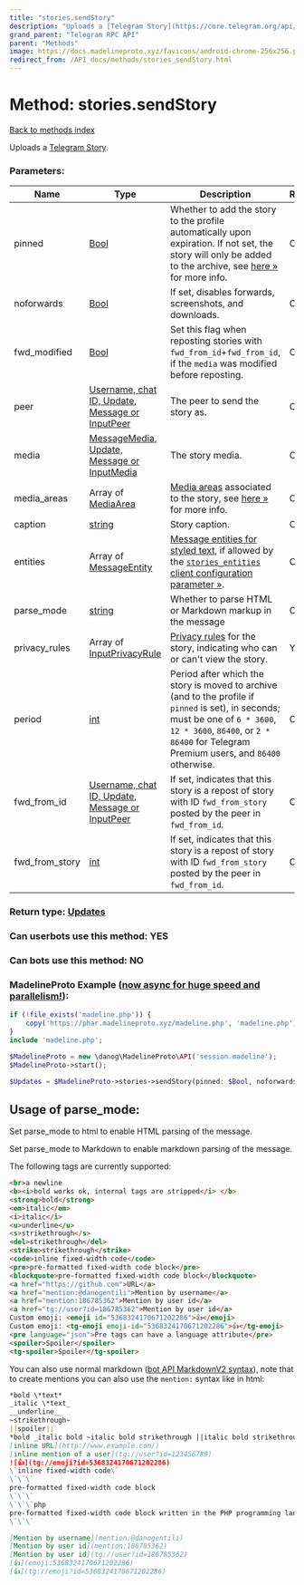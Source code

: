 ```yaml
---
title: "stories.sendStory"
description: "Uploads a [Telegram Story](https://core.telegram.org/api/stories)."
grand_parent: "Telegram RPC API"
parent: "Methods"
image: https://docs.madelineproto.xyz/favicons/android-chrome-256x256.png
redirect_from: /API_docs/methods/stories_sendStory.html
---
```

# Method: stories.sendStory
[Back to methods index](index.html)



Uploads a [Telegram Story](https://core.telegram.org/api/stories).

### Parameters:

| Name     |    Type       | Description | Required |
|----------|---------------|-------------|----------|
|pinned|[Bool](/API_docs/types/Bool.html) | Whether to add the story to the profile automatically upon expiration. If not set, the story will only be added to the archive, see [here »](https://core.telegram.org/api/stories) for more info. | Optional|
|noforwards|[Bool](/API_docs/types/Bool.html) | If set, disables forwards, screenshots, and downloads. | Optional|
|fwd\_modified|[Bool](/API_docs/types/Bool.html) | Set this flag when reposting stories with `fwd_from_id`+`fwd_from_id`, if the `media` was modified before reposting. | Optional|
|peer|[Username, chat ID, Update, Message or InputPeer](/API_docs/types/InputPeer.html) | The peer to send the story as. | Optional|
|media|[MessageMedia, Update, Message or InputMedia](/API_docs/types/InputMedia.html) | The story media. | Optional|
|media\_areas|Array of [MediaArea](/API_docs/types/MediaArea.html) | [Media areas](https://core.telegram.org/api/stories#media-areas) associated to the story, see [here »](https://core.telegram.org/api/stories#media-areas) for more info. | Optional|
|caption|[string](/API_docs/types/string.html) | Story caption. | Optional|
|entities|Array of [MessageEntity](/API_docs/types/MessageEntity.html) | [Message entities for styled text](https://core.telegram.org/api/entities), if allowed by the [`stories_entities` client configuration parameter »](https://core.telegram.org/api/config#stories-entities). | Optional|
|parse\_mode| [string](/API_docs/types/string.html) | Whether to parse HTML or Markdown markup in the message| Optional |
|privacy\_rules|Array of [InputPrivacyRule](/API_docs/types/InputPrivacyRule.html) | [Privacy rules](https://core.telegram.org/api/privacy) for the story, indicating who can or can't view the story. | Yes|
|period|[int](/API_docs/types/int.html) | Period after which the story is moved to archive (and to the profile if `pinned` is set), in seconds; must be one of `6 * 3600`, `12 * 3600`, `86400`, or `2 * 86400` for Telegram Premium users, and `86400` otherwise. | Optional|
|fwd\_from\_id|[Username, chat ID, Update, Message or InputPeer](/API_docs/types/InputPeer.html) | If set, indicates that this story is a repost of story with ID `fwd_from_story` posted by the peer in `fwd_from_id`. | Optional|
|fwd\_from\_story|[int](/API_docs/types/int.html) | If set, indicates that this story is a repost of story with ID `fwd_from_story` posted by the peer in `fwd_from_id`. | Optional|


### Return type: [Updates](/API_docs/types/Updates.html)

### Can userbots use this method: **YES**

### Can bots use this method: **NO**


### MadelineProto Example ([now async for huge speed and parallelism!](https://docs.madelineproto.xyz/docs/ASYNC.html)):


```php
if (!file_exists('madeline.php')) {
    copy('https://phar.madelineproto.xyz/madeline.php', 'madeline.php');
}
include 'madeline.php';

$MadelineProto = new \danog\MadelineProto\API('session.madeline');
$MadelineProto->start();

$Updates = $MadelineProto->stories->sendStory(pinned: $Bool, noforwards: $Bool, fwd_modified: $Bool, peer: $InputPeer, media: $InputMedia, media_areas: [$MediaArea, $MediaArea], caption: 'string', entities: [$MessageEntity, $MessageEntity], parse_mode: 'string', privacy_rules: [$InputPrivacyRule, $InputPrivacyRule], period: $int, fwd_from_id: $InputPeer, fwd_from_story: $int, );
```


## Usage of parse_mode:

Set parse_mode to html to enable HTML parsing of the message.  

Set parse_mode to Markdown to enable markdown parsing of the message.  

The following tags are currently supported:

```html
<br>a newline
<b><i>bold works ok, internal tags are stripped</i> </b>
<strong>bold</strong>
<em>italic</em>
<i>italic</i>
<u>underline</u>
<s>strikethrough</s>
<del>strikethrough</del>
<strike>strikethrough</strike>
<code>inline fixed-width code</code>
<pre>pre-formatted fixed-width code block</pre>
<blockquote>pre-formatted fixed-width code block</blockquote>
<a href="https://github.com">URL</a>
<a href="mention:@danogentili">Mention by username</a>
<a href="mention:186785362">Mention by user id</a>
<a href="tg://user?id=186785362">Mention by user id</a>
Custom emoji: <emoji id="5368324170671202286">👍</emoji>
Custom emoji: <tg-emoji emoji-id="5368324170671202286">👍</tg-emoji>
<pre language="json">Pre tags can have a language attribute</pre>
<spoiler>Spoiler</spoiler>
<tg-spoiler>Spoiler</tg-spoiler>
```

You can also use normal markdown ([bot API MarkdownV2 syntax](https://core.telegram.org/bots/api#markdownv2-style)), note that to create mentions you can also use the `mention:` syntax like in html:  

```markdown
*bold \*text*
_italic \*text_
__underline__
~strikethrough~
||spoiler||
*bold _italic bold ~italic bold strikethrough ||italic bold strikethrough spoiler||~ __underline italic bold___ bold*
[inline URL](http://www.example.com/)
[inline mention of a user](tg://user?id=123456789)
![👍](tg://emoji?id=5368324170671202286)
\`inline fixed-width code\`
\`\`\`
pre-formatted fixed-width code block
\`\`\`
\`\`\`php
pre-formatted fixed-width code block written in the PHP programming language
\`\`\`

[Mention by username](mention:@danogentili)
[Mention by user id](mention:186785362)
[Mention by user id](tg://user?id=186785362)
[👍](emoji:5368324170671202286)
[👍](tg://emoji?id=5368324170671202286)
```

